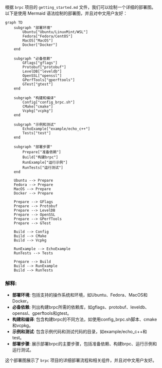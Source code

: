 
根据 `brpc` 项目的 `getting_started.md` 文件，我们可以绘制一个详细的部署图。以下是使用 Mermaid 语法绘制的部署图，并且对中文用户友好：

````mermaid
graph TD
    subgraph "部署环境"
        Ubuntu["Ubuntu/LinuxMint/WSL"]
        Fedora["Fedora/CentOS"]
        MacOS["MacOS"]
        Docker["Docker"]
    end

    subgraph "必备依赖"
        GFlags["gflags"]
        Protobuf["protobuf"]
        LevelDB["leveldb"]
        OpenSSL["openssl"]
        GPerfTools["gperftools"]
        GTest["gtest"]
    end

    subgraph "构建和编译"
        Config["config_brpc.sh"]
        CMake["cmake"]
        Vcpkg["vcpkg"]
    end

    subgraph "示例和测试"
        EchoExample["example/echo_c++"]
        Tests["test"]
    end

    subgraph "部署步骤"
        Prepare["准备依赖"]
        Build["构建brpc"]
        RunExample["运行示例"]
        RunTests["运行测试"]
    end

    Ubuntu --> Prepare
    Fedora --> Prepare
    MacOS --> Prepare
    Docker --> Prepare

    Prepare --> GFlags
    Prepare --> Protobuf
    Prepare --> LevelDB
    Prepare --> OpenSSL
    Prepare --> GPerfTools
    Prepare --> GTest

    Build --> Config
    Build --> CMake
    Build --> Vcpkg

    RunExample --> EchoExample
    RunTests --> Tests

    Prepare --> Build
    Build --> RunExample
    Build --> RunTests
````

### 解释:

- **部署环境**: 包括支持的操作系统和环境，如Ubuntu、Fedora、MacOS和Docker。
- **必备依赖**: 列出构建brpc所需的依赖库，如gflags、protobuf、leveldb、openssl、gperftools和gtest。
- **构建和编译**: 包含构建brpc的不同方法，如使用config_brpc.sh脚本、cmake和vcpkg。
- **示例和测试**: 包含示例代码和测试代码的目录，如example/echo_c++和test。
- **部署步骤**: 展示部署brpc的主要步骤，包括准备依赖、构建brpc、运行示例和运行测试。

这个部署图展示了 `brpc` 项目的详细部署流程和相关组件，并且对中文用户友好。
